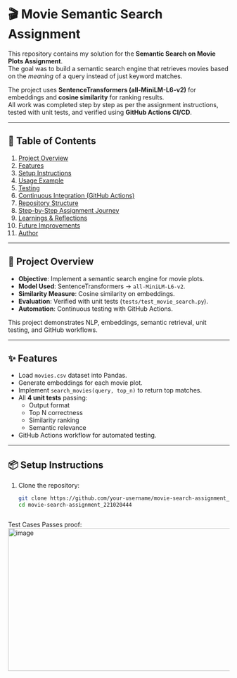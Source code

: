 # 🎬 Movie Semantic Search Assignment  

This repository contains my solution for the **Semantic Search on Movie Plots Assignment**.  
The goal was to build a semantic search engine that retrieves movies based on the *meaning* of a query instead of just keyword matches.  

The project uses **SentenceTransformers (all-MiniLM-L6-v2)** for embeddings and **cosine similarity** for ranking results.  
All work was completed step by step as per the assignment instructions, tested with unit tests, and verified using **GitHub Actions CI/CD**.  

---

## 📑 Table of Contents  

1. [Project Overview](#-project-overview)  
2. [Features](#-features)  
3. [Setup Instructions](#-setup-instructions)  
4. [Usage Example](#-usage-example)  
5. [Testing](#-testing)  
6. [Continuous Integration (GitHub Actions)](#-continuous-integration-github-actions)  
7. [Repository Structure](#-repository-structure)  
8. [Step-by-Step Assignment Journey](#-step-by-step-assignment-journey)  
9. [Learnings & Reflections](#-learnings--reflections)  
10. [Future Improvements](#-future-improvements)  
11. [Author](#-author)  

---

## 🎯 Project Overview  

- **Objective**: Implement a semantic search engine for movie plots.  
- **Model Used**: SentenceTransformers → `all-MiniLM-L6-v2`.  
- **Similarity Measure**: Cosine similarity on embeddings.  
- **Evaluation**: Verified with unit tests (`tests/test_movie_search.py`).  
- **Automation**: Continuous testing with GitHub Actions.  

This project demonstrates NLP, embeddings, semantic retrieval, unit testing, and GitHub workflows.  

---

## ✨ Features  

- Load `movies.csv` dataset into Pandas.  
- Generate embeddings for each movie plot.  
- Implement `search_movies(query, top_n)` to return top matches.  
- All **4 unit tests** passing:
  - Output format  
  - Top N correctness  
  - Similarity ranking  
  - Semantic relevance  
- GitHub Actions workflow for automated testing.  

---

## 📦 Setup Instructions  

1. Clone the repository:  
   ```bash
   git clone https://github.com/your-username/movie-search-assignment_221020444.git
   cd movie-search-assignment_221020444



Test Cases Passes proof:
<img width="1388" height="324" alt="image" src="https://github.com/user-attachments/assets/b7ef92b2-2117-4335-a8d8-5886308b8ee0" />

